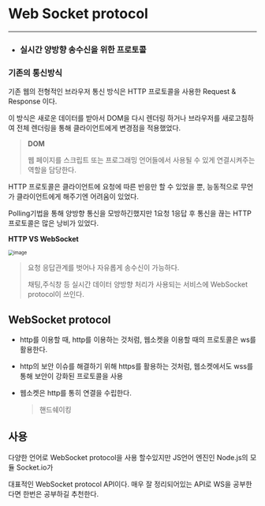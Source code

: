# Web Socket protocol

---

+ ### 실시간 양방향 송수신을 위한 프로토콜 



### 기존의 통신방식

기존 웹의 전형적인 브라우저 통신 방식은 HTTP 프로토콜을 사용한 Request & Response 이다.

이 방식은 새로운 데이터를 받아서 DOM을 다시 렌더링 하거나 브라우저를 새로고침하여 전체 렌더링을 통해 클라이언트에게 변경점을 적용했었다.

> **DOM**
>
> 웹 페이지를 스크립트 또는 프로그래밍 언어들에서 사용될 수 있게 연결시켜주는 역할을 담당한다.

HTTP 프로토콜은  클라이언트에 요청에 따른 반응만 할 수 있었을 뿐, 능동적으로 무언가 클라이언트에게 해주기엔 어려움이 있었다.

Polling기법을 통해 양방향 통신을 모방하긴했지만  1요청 1응답 후 통신을 끊는 HTTP프로토콜은 많은 낭비가 있었다.



**HTTP VS WebSocket**

<img src="https://user-images.githubusercontent.com/68331041/141105689-21aa74ca-43b1-4c52-9464-272870790df6.png" alt="image" style="zoom:67%;" />

> 요청 응답관계를 벗어나 자유롭게 송수신이 가능하다.
>
> 채팅,주식창 등 실시간 데이터 양방향 처리가 사용되는 서비스에 WebSocket protocol이 쓰인다.



## WebSocket protocol

+ http를 이용할 때, http를 이용하는 것처럼, 웹소켓을 이용할 때의 프로토콜은 ws를 활용한다.

+ http의 보안 이슈를 해결하기 위해 https를 활용하는 것처럼, 웹소켓에서도 wss를 통해 보안이 강화된 프로토콜을 사용

+ 웹소켓은 http를 통히 연결을 수립한다. 

  > 핸드쉐이킹





## 사용

다양한 언어로 WebSocket protocol을 사용 할수있지만 JS언어 엔진인 Node.js의 모듈 Socket.io가

대표적인 WebSocket protocol API이다. 매우 잘 정리되어있는 API로 WS을 공부한다면 한번은 공부하길 추천한다.

